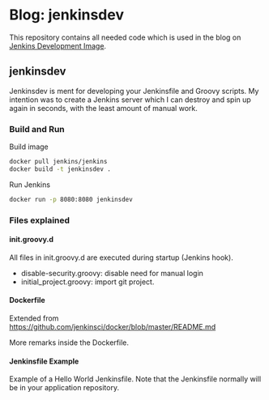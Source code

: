 # Blog: jenkinsdev

This repository contains all needed code which is used in the blog on [Jenkins Development Image](https://cinqict.nl/building-a-jenkins-development-docker-image/).

## jenkinsdev

Jenkinsdev is ment for developing your Jenkinsfile and Groovy scripts. 
My intention was to create a Jenkins server which I can destroy and spin up again in seconds, with the least amount of manual work.

### Build and Run

Build image

```bash
docker pull jenkins/jenkins
docker build -t jenkinsdev .
```

Run Jenkins

```bash
docker run -p 8080:8080 jenkinsdev
```

### Files explained

#### init.groovy.d
All files in init.groovy.d are executed during startup (Jenkins hook).

- disable-security.groovy: disable need for manual login
- initial_project.groovy: import git project.

#### Dockerfile
Extended from https://github.com/jenkinsci/docker/blob/master/README.md

More remarks inside the Dockerfile.

#### Jenkinsfile Example
Example of a Hello World Jenkinsfile. 
Note that the Jenkinsfile normally will be in your application repository.
